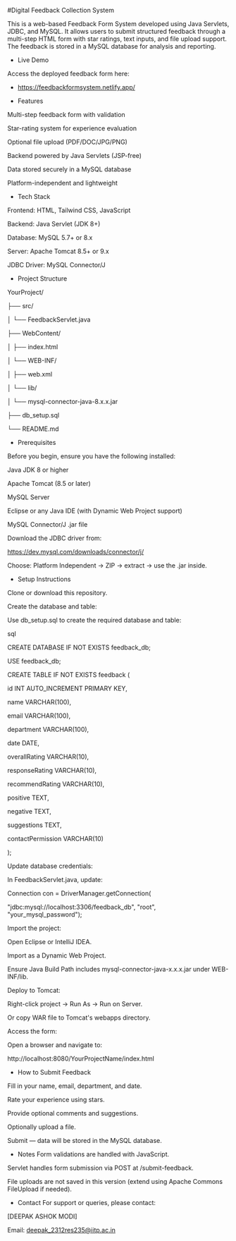 #Digital Feedback Collection System

This is a web-based Feedback Form System developed using Java Servlets, JDBC, and MySQL. It allows users to submit structured feedback through a multi-step HTML form with star ratings, text inputs, and file upload support. The feedback is stored in a MySQL database for analysis and reporting.

* Live Demo

Access the deployed feedback form here:

* https://feedbackformsystem.netlify.app/

* Features
 
Multi-step feedback form with validation

Star-rating system for experience evaluation

Optional file upload (PDF/DOC/JPG/PNG)

Backend powered by Java Servlets (JSP-free)

Data stored securely in a MySQL database

Platform-independent and lightweight

* Tech Stack

Frontend: HTML, Tailwind CSS, JavaScript

Backend: Java Servlet (JDK 8+)

Database: MySQL 5.7+ or 8.x

Server: Apache Tomcat 8.5+ or 9.x

JDBC Driver: MySQL Connector/J

* Project Structure

YourProject/

├── src/

│ └── FeedbackServlet.java

├── WebContent/

│ ├── index.html

│ └── WEB-INF/

│ ├── web.xml

│ └── lib/

│ └── mysql-connector-java-8.x.x.jar

├── db_setup.sql

└── README.md

* Prerequisites

Before you begin, ensure you have the following installed:

Java JDK 8 or higher

Apache Tomcat (8.5 or later)

MySQL Server

Eclipse or any Java IDE (with Dynamic Web Project support)

MySQL Connector/J .jar file

Download the JDBC driver from:

https://dev.mysql.com/downloads/connector/j/

Choose: Platform Independent → ZIP → extract → use the .jar inside.

* Setup Instructions

Clone or download this repository.

Create the database and table:

Use db_setup.sql to create the required database and table:

sql

CREATE DATABASE IF NOT EXISTS feedback_db;

USE feedback_db;

CREATE TABLE IF NOT EXISTS feedback (

id INT AUTO_INCREMENT PRIMARY KEY,

name VARCHAR(100),

email VARCHAR(100),

department VARCHAR(100),

date DATE,

overallRating VARCHAR(10),

responseRating VARCHAR(10),

recommendRating VARCHAR(10),

positive TEXT,

negative TEXT,

suggestions TEXT,

contactPermission VARCHAR(10)

);

Update database credentials:

In FeedbackServlet.java, update:

Connection con = DriverManager.getConnection(

"jdbc:mysql://localhost:3306/feedback_db", "root", "your_mysql_password");

Import the project:

Open Eclipse or IntelliJ IDEA.

Import as a Dynamic Web Project.

Ensure Java Build Path includes mysql-connector-java-x.x.x.jar under WEB-INF/lib.

Deploy to Tomcat:

Right-click project → Run As → Run on Server.

Or copy WAR file to Tomcat's webapps directory.

Access the form:

Open a browser and navigate to:

http://localhost:8080/YourProjectName/index.html

* How to Submit Feedback

Fill in your name, email, department, and date.

Rate your experience using stars.

Provide optional comments and suggestions.

Optionally upload a file.

Submit — data will be stored in the MySQL database.

* Notes
Form validations are handled with JavaScript.

Servlet handles form submission via POST at /submit-feedback.

File uploads are not saved in this version (extend using Apache Commons FileUpload if needed).

* Contact
For support or queries, please contact:

[DEEPAK ASHOK MODI]

Email: deepak_2312res235@iitp.ac.in
